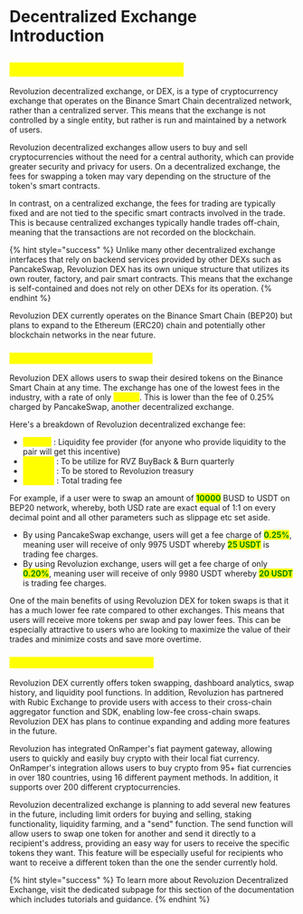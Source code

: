 # Decentralized Exchange Introduction

## <mark style="color:yellow;">Revoluzion (DEX) Introduction</mark>

Revoluzion decentralized exchange, or DEX, is a type of cryptocurrency exchange that operates on the Binance Smart Chain decentralized network, rather than a centralized server. This means that the exchange is not controlled by a single entity, but rather is run and maintained by a network of users.

Revoluzion decentralized exchanges allow users to buy and sell cryptocurrencies without the need for a central authority, which can provide greater security and privacy for users. On a decentralized exchange, the fees for swapping a token may vary depending on the structure of the token's smart contracts.

In contrast, on a centralized exchange, the fees for trading are typically fixed and are not tied to the specific smart contracts involved in the trade. This is because centralized exchanges typically handle trades off-chain, meaning that the transactions are not recorded on the blockchain.

{% hint style="success" %}
Unlike many other decentralized exchange interfaces that rely on backend services provided by other DEXs such as PancakeSwap, Revoluzion DEX has its own unique structure that utilizes its own router, factory, and pair smart contracts. This means that the exchange is self-contained and does not rely on other DEXs for its operation.
{% endhint %}

Revoluzion DEX currently operates on the Binance Smart Chain (BEP20) but plans to expand to the Ethereum (ERC20) chain and potentially other blockchain networks in the near future.

### <mark style="color:yellow;">What Is Revoluzion (DEX) Fees?</mark>

Revoluzion DEX allows users to swap their desired tokens on the Binance Smart Chain at any time. The exchange has one of the lowest fees in the industry, with a rate of only <mark style="color:yellow;">**0.20%**</mark>. This is lower than the fee of 0.25% charged by PancakeSwap, another decentralized exchange.

Here's a breakdown of Revoluzion decentralized exchange fee:

* <mark style="color:yellow;">**0.125%**</mark> : Liquidity fee provider (for anyone who provide liquidity to the pair will get this incentive)
* <mark style="color:yellow;">**0.045%**</mark> : To be utilize for RVZ BuyBack & Burn quarterly
* <mark style="color:yellow;">**0.030%**</mark> : To be stored to Revoluzion treasury
* <mark style="color:yellow;">**0.200%**</mark> : Total trading fee

For example, if a user were to swap an amount of <mark style="color:green;">**10000**</mark> BUSD to USDT on BEP20 network, whereby, both USD rate are exact equal of 1:1 on every decimal point and all other parameters such as slippage etc set aside.

* By using PancakeSwap exchange, users will get a fee charge of <mark style="color:green;">**0.25%**</mark>, meaning user will receive of only 9975 USDT whereby <mark style="color:green;">**25 USDT**</mark> is trading fee charges.
* By using Revoluzion exchange, users will get a fee charge of only <mark style="color:green;">**0.20%**</mark>, meaning user will receive of only 9980 USDT whereby <mark style="color:green;">**20 USDT**</mark> is trading fee charges.

One of the main benefits of using Revoluzion DEX for token swaps is that it has a much lower fee rate compared to other exchanges. This means that users will receive more tokens per swap and pay lower fees. This can be especially attractive to users who are looking to maximize the value of their trades and minimize costs and save more overtime.

### <mark style="color:yellow;">What Can Revoluzion (DEX) Do?</mark>

Revoluzion DEX currently offers token swapping, dashboard analytics, swap history, and liquidity pool functions. In addition, Revoluzion has partnered with Rubic Exchange to provide users with access to their cross-chain aggregator function and SDK, enabling low-fee cross-chain swaps. Revoluzion DEX has plans to continue expanding and adding more features in the future.

Revoluzion has integrated OnRamper's fiat payment gateway, allowing users to quickly and easily buy crypto with their local fiat currency. OnRamper's integration allows users to buy crypto from 95+ fiat currencies in over 180 countries, using 16 different payment methods. In addition, it supports over 200 different cryptocurrencies.

Revoluzion decentralized exchange is planning to add several new features in the future, including limit orders for buying and selling, staking functionality, liquidity farming, and a "send" function. The send function will allow users to swap one token for another and send it directly to a recipient's address, providing an easy way for users to receive the specific tokens they want. This feature will be especially useful for recipients who want to receive a different token than the one the sender currently hold.

{% hint style="success" %}
To learn more about Revoluzion Decentralized Exchange, visit the dedicated subpage for this section of the documentation which includes tutorials and guidance.
{% endhint %}
